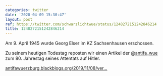 ```yaml
---
categories: twitter
date: '2020-04-09 15:30:47'
layout: post
ref: https://twitter.com/schwarzlichtwue/status/1248272151242846214
title: 1248272151242846214
---
```

Am 9. April 1945 wurde Georg Elser im KZ Sachsenhausen erschossen.

Zu seinem heutigen Todestag reposten wir einen Artikel der [@antifa_wue](https://twitter.com/antifa_wue) zum 80. Jahrestag seines Attentats auf Hitler. 



[antifawuerzburg.blackblogs.org/2019/11/08/ver…](https://antifawuerzburg.blackblogs.org/2019/11/08/verschwiegen-ermordet-verleugnet-zum-80-jahrestag-des-georg-elser-attentats/)